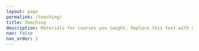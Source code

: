 ```yaml
---
layout: page
permalink: /teaching/
title: Teaching
description: Materials for courses you taught. Replace this text with your description.
nav: false
nav_order: 2
---
```


[//]: # (For now, this page is assumed to be a static description of your courses. You can convert it to a collection similar to `_projects/` so that you can have a dedicated page for each course.)

[//]: # ()
[//]: # (Organize your courses by years, topics, or universities, however you like!)
